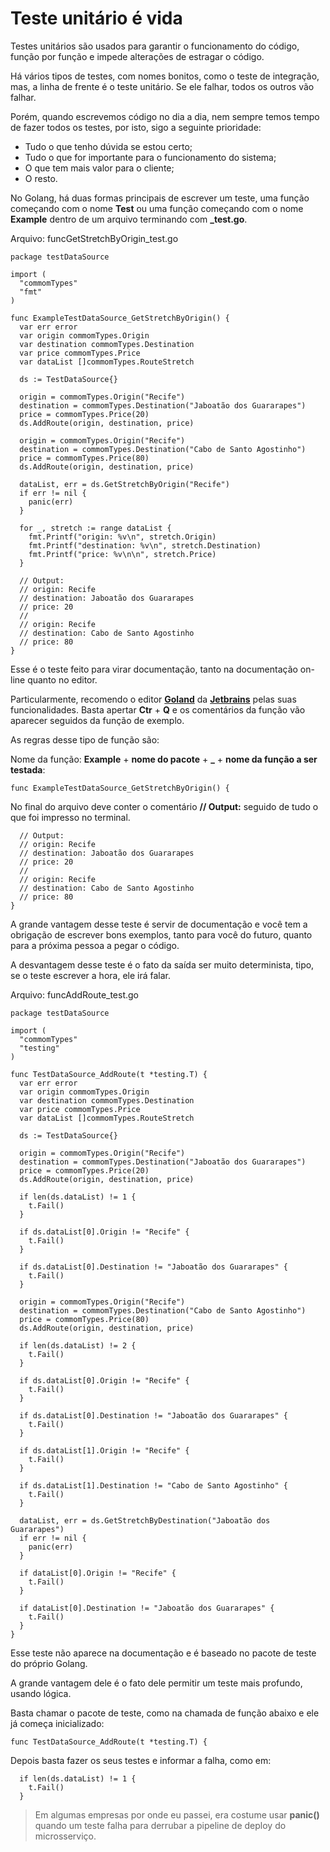 # Teste unitário é vida

Testes unitários são usados para garantir o funcionamento do código, função por função e
impede alterações de estragar o código.

Há vários tipos de testes, com nomes bonitos, como o teste de integração, mas, a linha de
frente é o teste unitário. Se ele falhar, todos os outros vão falhar.

Porém, quando escrevemos código no dia a dia, nem sempre temos tempo de fazer todos os 
testes, por isto, sigo a seguinte prioridade:

 * Tudo o que tenho dúvida se estou certo;
 * Tudo o que for importante para o funcionamento do sistema;
 * O que tem mais valor para o cliente;
 * O resto.
 
No Golang, há duas formas principais de escrever um teste, uma função começando com o
nome **Test** ou uma função começando com o nome **Example** dentro de um arquivo 
terminando com **_test.go**.

Arquivo: funcGetStretchByOrigin_test.go
```golang
package testDataSource

import (
  "commomTypes"
  "fmt"
)

func ExampleTestDataSource_GetStretchByOrigin() {
  var err error
  var origin commomTypes.Origin
  var destination commomTypes.Destination
  var price commomTypes.Price
  var dataList []commomTypes.RouteStretch

  ds := TestDataSource{}

  origin = commomTypes.Origin("Recife")
  destination = commomTypes.Destination("Jaboatão dos Guararapes")
  price = commomTypes.Price(20)
  ds.AddRoute(origin, destination, price)

  origin = commomTypes.Origin("Recife")
  destination = commomTypes.Destination("Cabo de Santo Agostinho")
  price = commomTypes.Price(80)
  ds.AddRoute(origin, destination, price)

  dataList, err = ds.GetStretchByOrigin("Recife")
  if err != nil {
    panic(err)
  }

  for _, stretch := range dataList {
    fmt.Printf("origin: %v\n", stretch.Origin)
    fmt.Printf("destination: %v\n", stretch.Destination)
    fmt.Printf("price: %v\n\n", stretch.Price)
  }

  // Output:
  // origin: Recife
  // destination: Jaboatão dos Guararapes
  // price: 20
  //
  // origin: Recife
  // destination: Cabo de Santo Agostinho
  // price: 80
}
```

Esse é o teste feito para virar documentação, tanto na documentação on-line quanto no 
editor.

Particularmente, recomendo o editor [**Goland**](https://www.jetbrains.com/pt-br/go/) da
[**Jetbrains**](https://www.jetbrains.com/pt-br/) pelas suas funcionalidades. Basta 
apertar **Ctr** + **Q** e os comentários da função vão aparecer seguidos da função de 
exemplo.

As regras desse tipo de função são:

Nome da função: **Example** + **nome do pacote** + **_** + **nome da função a ser 
testada**:
```golang
func ExampleTestDataSource_GetStretchByOrigin() {
```

No final do arquivo deve conter o comentário **// Output:** seguido de tudo o que foi
impresso no terminal.
```golang
  // Output:
  // origin: Recife
  // destination: Jaboatão dos Guararapes
  // price: 20
  //
  // origin: Recife
  // destination: Cabo de Santo Agostinho
  // price: 80
}
```

A grande vantagem desse teste é servir de documentação e você tem a obrigação de escrever
bons exemplos, tanto para você do futuro, quanto para a próxima pessoa a pegar o código.

A desvantagem desse teste é o fato da saída ser muito determinista, tipo, se o teste 
escrever a hora, ele irá falar.

Arquivo: funcAddRoute_test.go
```golang
package testDataSource

import (
  "commomTypes"
  "testing"
)

func TestDataSource_AddRoute(t *testing.T) {
  var err error
  var origin commomTypes.Origin
  var destination commomTypes.Destination
  var price commomTypes.Price
  var dataList []commomTypes.RouteStretch

  ds := TestDataSource{}

  origin = commomTypes.Origin("Recife")
  destination = commomTypes.Destination("Jaboatão dos Guararapes")
  price = commomTypes.Price(20)
  ds.AddRoute(origin, destination, price)

  if len(ds.dataList) != 1 {
    t.Fail()
  }

  if ds.dataList[0].Origin != "Recife" {
    t.Fail()
  }

  if ds.dataList[0].Destination != "Jaboatão dos Guararapes" {
    t.Fail()
  }

  origin = commomTypes.Origin("Recife")
  destination = commomTypes.Destination("Cabo de Santo Agostinho")
  price = commomTypes.Price(80)
  ds.AddRoute(origin, destination, price)

  if len(ds.dataList) != 2 {
    t.Fail()
  }

  if ds.dataList[0].Origin != "Recife" {
    t.Fail()
  }

  if ds.dataList[0].Destination != "Jaboatão dos Guararapes" {
    t.Fail()
  }

  if ds.dataList[1].Origin != "Recife" {
    t.Fail()
  }

  if ds.dataList[1].Destination != "Cabo de Santo Agostinho" {
    t.Fail()
  }

  dataList, err = ds.GetStretchByDestination("Jaboatão dos Guararapes")
  if err != nil {
    panic(err)
  }

  if dataList[0].Origin != "Recife" {
    t.Fail()
  }

  if dataList[0].Destination != "Jaboatão dos Guararapes" {
    t.Fail()
  }
}
```

Esse teste não aparece na documentação e é baseado no pacote de teste do próprio Golang.

A grande vantagem dele é o fato dele permitir um teste mais profundo, usando lógica.

Basta chamar o pacote de teste, como na chamada de função abaixo e ele já começa 
inicializado:
```golang
func TestDataSource_AddRoute(t *testing.T) {
```

Depois basta fazer os seus testes e informar a falha, como em:
```golang
  if len(ds.dataList) != 1 {
    t.Fail()
  }
```

> Em algumas empresas por onde eu passei, era costume usar **panic()** quando um teste 
> falha para derrubar a pipeline de deploy do microsserviço.
